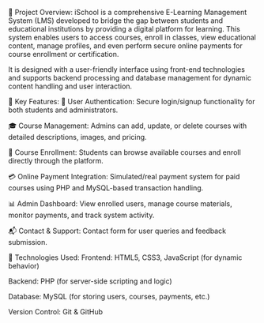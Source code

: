 🔹 Project Overview:
iSchool is a comprehensive E-Learning Management System (LMS) developed to bridge the gap between students and educational institutions by providing a digital platform for learning. This system enables users to access courses, enroll in classes, view educational content, manage profiles, and even perform secure online payments for course enrollment or certification.

It is designed with a user-friendly interface using front-end technologies and supports backend processing and database management for dynamic content handling and user interaction.

🧩 Key Features:
🔐 User Authentication:
Secure login/signup functionality for both students and administrators.

🎓 Course Management:
Admins can add, update, or delete courses with detailed descriptions, images, and pricing.

📖 Course Enrollment:
Students can browse available courses and enroll directly through the platform.

💳 Online Payment Integration:
Simulated/real payment system for paid courses using PHP and MySQL-based transaction handling.

📊 Admin Dashboard:
View enrolled users, manage course materials, monitor payments, and track system activity.

📬 Contact & Support:
Contact form for user queries and feedback submission.

🔧 Technologies Used:
Frontend: HTML5, CSS3, JavaScript (for dynamic behavior)

Backend: PHP (for server-side scripting and logic)

Database: MySQL (for storing users, courses, payments, etc.)

Version Control: Git & GitHub


